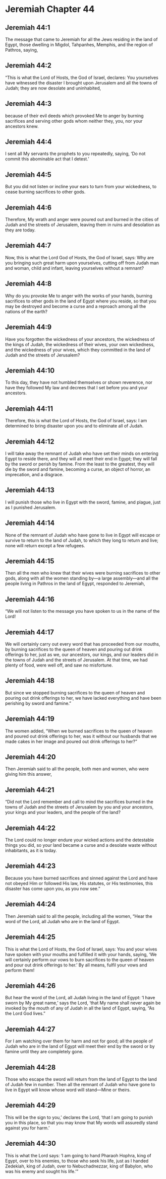 # Jeremiah Chapter 44

## Jeremiah 44:1
The message that came to Jeremiah for all the Jews residing in the land of Egypt, those dwelling in Migdol, Tahpanhes, Memphis, and the region of Pathros, saying,

## Jeremiah 44:2
“This is what the Lord of Hosts, the God of Israel, declares: You yourselves have witnessed the disaster I brought upon Jerusalem and all the towns of Judah; they are now desolate and uninhabited,

## Jeremiah 44:3
because of their evil deeds which provoked Me to anger by burning sacrifices and serving other gods whom neither they, you, nor your ancestors knew.

## Jeremiah 44:4
I sent all My servants the prophets to you repeatedly, saying, ‘Do not commit this abominable act that I detest.’

## Jeremiah 44:5
But you did not listen or incline your ears to turn from your wickedness, to cease burning sacrifices to other gods.

## Jeremiah 44:6
Therefore, My wrath and anger were poured out and burned in the cities of Judah and the streets of Jerusalem, leaving them in ruins and desolation as they are today.

## Jeremiah 44:7
Now, this is what the Lord God of Hosts, the God of Israel, says: Why are you bringing such great harm upon yourselves, cutting off from Judah man and woman, child and infant, leaving yourselves without a remnant?

## Jeremiah 44:8
Why do you provoke Me to anger with the works of your hands, burning sacrifices to other gods in the land of Egypt where you reside, so that you may be destroyed and become a curse and a reproach among all the nations of the earth?

## Jeremiah 44:9
Have you forgotten the wickedness of your ancestors, the wickedness of the kings of Judah, the wickedness of their wives, your own wickedness, and the wickedness of your wives, which they committed in the land of Judah and the streets of Jerusalem?

## Jeremiah 44:10
To this day, they have not humbled themselves or shown reverence, nor have they followed My law and decrees that I set before you and your ancestors.

## Jeremiah 44:11
Therefore, this is what the Lord of Hosts, the God of Israel, says: I am determined to bring disaster upon you and to eliminate all of Judah.

## Jeremiah 44:12
I will take away the remnant of Judah who have set their minds on entering Egypt to reside there, and they will all meet their end in Egypt; they will fall by the sword or perish by famine. From the least to the greatest, they will die by the sword and famine, becoming a curse, an object of horror, an imprecation, and a disgrace.

## Jeremiah 44:13
I will punish those who live in Egypt with the sword, famine, and plague, just as I punished Jerusalem.

## Jeremiah 44:14
None of the remnant of Judah who have gone to live in Egypt will escape or survive to return to the land of Judah, to which they long to return and live; none will return except a few refugees.

## Jeremiah 44:15
Then all the men who knew that their wives were burning sacrifices to other gods, along with all the women standing by—a large assembly—and all the people living in Pathros in the land of Egypt, responded to Jeremiah,

## Jeremiah 44:16
“We will not listen to the message you have spoken to us in the name of the Lord!

## Jeremiah 44:17
We will certainly carry out every word that has proceeded from our mouths, by burning sacrifices to the queen of heaven and pouring out drink offerings to her, just as we, our ancestors, our kings, and our leaders did in the towns of Judah and the streets of Jerusalem. At that time, we had plenty of food, were well off, and saw no misfortune.

## Jeremiah 44:18
But since we stopped burning sacrifices to the queen of heaven and pouring out drink offerings to her, we have lacked everything and have been perishing by sword and famine.”

## Jeremiah 44:19
The women added, “When we burned sacrifices to the queen of heaven and poured out drink offerings to her, was it without our husbands that we made cakes in her image and poured out drink offerings to her?”

## Jeremiah 44:20
Then Jeremiah said to all the people, both men and women, who were giving him this answer,

## Jeremiah 44:21
“Did not the Lord remember and call to mind the sacrifices burned in the towns of Judah and the streets of Jerusalem by you and your ancestors, your kings and your leaders, and the people of the land?

## Jeremiah 44:22
The Lord could no longer endure your wicked actions and the detestable things you did, so your land became a curse and a desolate waste without inhabitants, as it is today.

## Jeremiah 44:23
Because you have burned sacrifices and sinned against the Lord and have not obeyed Him or followed His law, His statutes, or His testimonies, this disaster has come upon you, as you now see.”

## Jeremiah 44:24
Then Jeremiah said to all the people, including all the women, “Hear the word of the Lord, all Judah who are in the land of Egypt.

## Jeremiah 44:25
This is what the Lord of Hosts, the God of Israel, says: You and your wives have spoken with your mouths and fulfilled it with your hands, saying, ‘We will certainly perform our vows to burn sacrifices to the queen of heaven and pour out drink offerings to her.’ By all means, fulfil your vows and perform them!

## Jeremiah 44:26
But hear the word of the Lord, all Judah living in the land of Egypt: ‘I have sworn by My great name,’ says the Lord, ‘that My name shall never again be invoked by the mouth of any of Judah in all the land of Egypt, saying, “As the Lord God lives.”

## Jeremiah 44:27
For I am watching over them for harm and not for good; all the people of Judah who are in the land of Egypt will meet their end by the sword or by famine until they are completely gone.

## Jeremiah 44:28
Those who escape the sword will return from the land of Egypt to the land of Judah few in number. Then all the remnant of Judah who have gone to live in Egypt will know whose word will stand—Mine or theirs.

## Jeremiah 44:29
This will be the sign to you,’ declares the Lord, ‘that I am going to punish you in this place, so that you may know that My words will assuredly stand against you for harm.’

## Jeremiah 44:30
This is what the Lord says: ‘I am going to hand Pharaoh Hophra, king of Egypt, over to his enemies, to those who seek his life, just as I handed Zedekiah, king of Judah, over to Nebuchadnezzar, king of Babylon, who was his enemy and sought his life.’”
